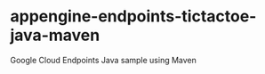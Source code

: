 appengine-endpoints-tictactoe-java-maven
========================================

Google Cloud Endpoints Java sample using Maven
